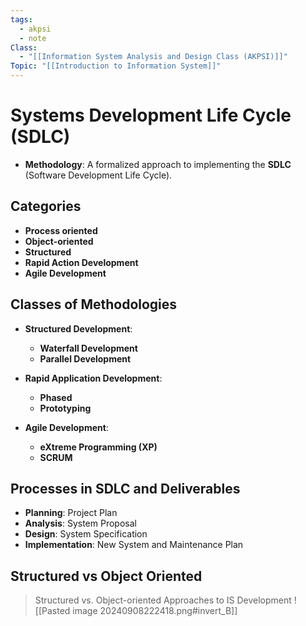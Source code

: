```yaml
---
tags:
  - akpsi
  - note
Class:
  - "[[Information System Analysis and Design Class (AKPSI)]]"
Topic: "[[Introduction to Information System]]"
---
```


# Systems Development Life Cycle (SDLC)
- **Methodology**: A formalized approach to implementing the **SDLC** (Software Development Life Cycle).

## Categories

- **Process oriented**
- **Object-oriented**
- **Structured**
- **Rapid Action Development**
- **Agile Development**

## Classes of Methodologies

- **Structured Development**:
    
    - **Waterfall Development**
    - **Parallel Development**
- **Rapid Application Development**:
    
    - **Phased**
    - **Prototyping**
- **Agile Development**:
    
    - **eXtreme Programming (XP)**
    - **SCRUM**

## Processes in SDLC and Deliverables

- **Planning**: Project Plan
- **Analysis**: System Proposal
- **Design**: System Specification
- **Implementation**: New System and Maintenance Plan

## Structured vs Object Oriented

> Structured vs. Object-oriented Approaches to IS Development
> ![[Pasted image 20240908222418.png#invert_B]]




